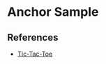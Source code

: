 # Anchor Sample

## References
- [Tic-Tac-Toe](https://book.anchor-lang.com/chapter_3/milestone_project_tic-tac-toe.html)
